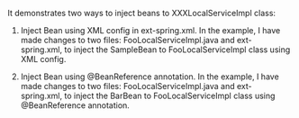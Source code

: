 It demonstrates two ways to inject beans to XXXLocalServiceImpl class:
1. Inject Bean using XML config in ext-spring.xml. In the example, I have made changes to two files: FooLocalServiceImpl.java and ext-spring.xml, to inject the SampleBean to FooLocalServiceImpl class using XML config.

2. Inject Bean using @BeanReference annotation.  In the example, I have made changes to two files: FooLocalServiceImpl.java and ext-spring.xml, to inject the BarBean to FooLocalServiceImpl class using @BeanReference annotation.